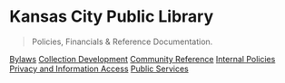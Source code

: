 <!-- _coverpage.md -->
# Kansas City Public Library

> Policies, Financials & Reference Documentation.

[Bylaws](/bylaws/)
[Collection Development](/collection-development/)
[Community Reference](/community-reference/)
[Internal Policies](/000%20Internal%20Policies/)
[Privacy and Information Access](/privacy-and-information-access/)
[Public Services](/public-services/)
